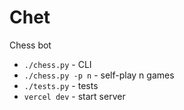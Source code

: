 # Chet

Chess bot

* `./chess.py` - CLI
* `./chess.py -p n` - self-play n games
* `./tests.py` - tests
* `vercel dev` - start server
